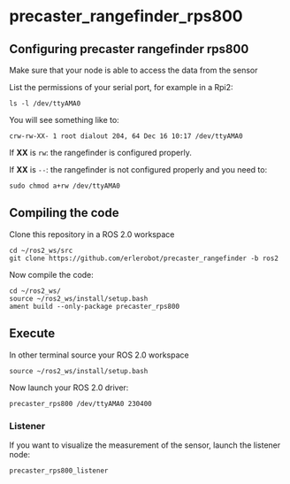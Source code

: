 # precaster_rangefinder_rps800

## Configuring precaster rangefinder rps800

Make sure that your node is able to access the data from the sensor

List the permissions of your serial port, for example in a Rpi2:

```
ls -l /dev/ttyAMA0
```

You will see something like to:

```
crw-rw-XX- 1 root dialout 204, 64 Dec 16 10:17 /dev/ttyAMA0
```

If **XX** is `rw`: the rangefinder is configured properly.

If **XX** is `--`: the rangefinder is not configured properly and you need to:

```
sudo chmod a+rw /dev/ttyAMA0
```

## Compiling the code

Clone this repository in a ROS 2.0 workspace

```
cd ~/ros2_ws/src
git clone https://github.com/erlerobot/precaster_rangefinder -b ros2
```
Now compile the code:
```
cd ~/ros2_ws/
source ~/ros2_ws/install/setup.bash
ament build --only-package precaster_rps800
```

## Execute

In other terminal source your ROS 2.0 workspace

```
source ~/ros2_ws/install/setup.bash
```

Now launch your ROS 2.0 driver:

```
precaster_rps800 /dev/ttyAMA0 230400
```

### Listener

If you want to visualize the measurement of the sensor, launch the listener node:

```
precaster_rps800_listener
```
